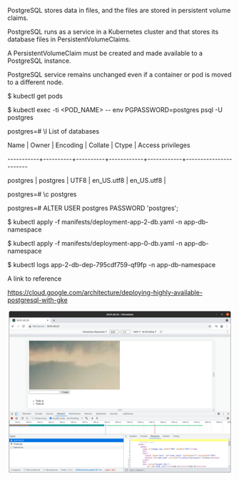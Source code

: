 
PostgreSQL stores data in files, and the files are stored in persistent volume claims. 

PostgreSQL runs as a service in a Kubernetes cluster and that stores its database files in PersistentVolumeClaims.

A PersistentVolumeClaim must be created and made available to a PostgreSQL instance.

PostgreSQL service remains unchanged even if a container or pod is moved to a different node.

$ kubectl get pods

$ kubectl exec -ti <POD_NAME> -- env PGPASSWORD=postgres psql -U postgres

postgres=# \l
                             List of databases

   Name    |  Owner   | Encoding |  Collate   |   Ctype    |   Access privileges  

-----------+----------+----------+------------+------------+-----------------------


 postgres  | postgres | UTF8     | en_US.utf8 | en_US.utf8 | 


postgres=# \c postgres
 
postgres=# ALTER USER postgres PASSWORD 'postgres';

$ kubectl apply -f manifests/deployment-app-2-db.yaml -n app-db-namespace

$ kubectl apply -f manifests/deployment-app-0-db.yaml -n app-db-namespace

$ kubectl logs app-2-db-dep-795cdf759-qf9fp -n app-db-namespace

A link to reference

https://cloud.google.com/architecture/deploying-highly-available-postgresql-with-gke


![alt text](https://github.com/jylhakos/DevOpsWithKubernetes/blob/main/3/3.07/manifests/3.07.png?raw=true)